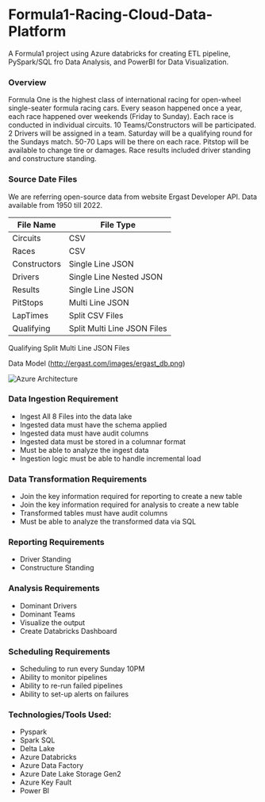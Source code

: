 # Formula1-Racing-Cloud-Data-Platform
A Formula1 project using Azure databricks for creating ETL pipeline, PySpark/SQL fro Data Analysis, and PowerBI for Data Visualization.

<h3>Overview</h3>

Formula One is the highest class of international racing for open-wheel single-seater formula racing cars. Every season happened once a year, each race happened over weekends (Friday to Sunday). Each race is conducted in individual circuits. 10 Teams/Constructors will be participated. 2 Drivers will be assigned in a team. Saturday will be a qualifying round for the Sundays match. 50-70 Laps will be there on each race. Pitstop will be available to change tire or damages. Race results included driver standing and constructure standing.


<h3>Source Date Files</h3>
We are referring open-source data from website Ergast Developer API. Data available from 1950 till 2022.


| File Name  | File Type |
| ------------- | ------------- |
| Circuits  | CSV  |
| Races | CSV |
| Constructors  | Single Line JSON  |
| Drivers | Single Line Nested JSON |
| Results  | Single Line JSON  |
| PitStops | Multi Line JSON |
| LapTimes  | Split CSV Files  |
| Qualifying | Split Multi Line JSON Files | 

Qualifying 	Split Multi Line JSON Files

Data Model (http://ergast.com/images/ergast_db.png)

![Azure Architecture](https://user-images.githubusercontent.com/44454642/201458776-a8f93591-848a-41b1-b9a0-9d1c52ad5d7b.png)


<h3>Data Ingestion Requirement</h3>
<ul>
  <li>Ingest All 8 Files into the data lake </li>
  <li>Ingested data must have the schema applied </li>
  <li>Ingested data must have audit columns </li>
  <li>Ingested data must be stored in a columnar format</li>
  <li>Must be able to analyze the ingest data </li>
  <li>Ingestion logic must be able to handle incremental load</li>
</ul> 

<h3>Data Transformation Requirements</h3>
<ul>
  <li>Join the key information required for reporting to create a new table</li>
  <li>Join the key information required for analysis to create a new table </li>
  <li>Transformed tables must have audit columns </li>
  <li>Must be able to analyze the transformed data via SQL</li>
</ul> 

<h3>Reporting Requirements</h3>
<ul>
  <li>Driver Standing </li>
  <li>Constructure Standing</li> 
</ul> 

<h3>Analysis Requirements</h3>
<ul>
  <li>Dominant Drivers </li>
  <li>Dominant Teams </li> 
  <li>Visualize the output </li>
  <li>Create Databricks Dashboard</li> 
</ul> 

<h3>Scheduling Requirements</h3>
<ul>
  <li>Scheduling to run every Sunday 10PM</li>
  <li>Ability to monitor pipelines </li> 
  <li>Ability to re-run failed pipelines </li>
  <li>Ability to set-up alerts on failures </li> 
</ul>  

<h3>Technologies/Tools Used:</h3>
<ul>
  <li>Pyspark</li> 
  <li>Spark SQL</li> 
  <li>Delta Lake</li> 
  <li>Azure Databricks </li> 
  <li>Azure Data Factory</li> 
  <li>Azure Date Lake Storage Gen2</li> 
  <li>Azure Key Fault</li> 
  <li>Power BI</li> 
</ul>  

